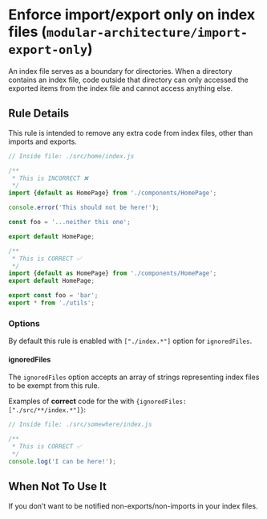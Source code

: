 # Enforce import/export only on index files (`modular-architecture/import-export-only`)

An index file serves as a boundary for directories. When a directory contains an index file, code outside that directory can only accessed the exported items from the index file and cannot access anything else.

## Rule Details

This rule is intended to remove any extra code from index files, other than imports and exports.

```js
// Inside file: ./src/home/index.js

/**
 * This is INCORRECT ❌
 */
import {default as HomePage} from './components/HomePage';

console.error('This should not be here!');

const foo = '...neither this one';

export default HomePage;

/**
 * This is CORRECT ✅
 */
import {default as HomePage} from './components/HomePage';
export default HomePage;

export const foo = 'bar';
export * from './utils';
```

### Options

By default this rule is enabled with `["./index.*"]` option for `ignoredFiles`.

#### ignoredFiles

The `ignoredFiles` option accepts an array of strings representing index files to be exempt from this rule.

Examples of **correct** code for the with `{ignoredFiles: ["./src/**/index.*"]}`:

```js
// Inside file: ./src/somewhere/index.js

/**
 * This is CORRECT ✅
 */
console.log('I can be here!');
```

## When Not To Use It

If you don’t want to be notified non-exports/non-imports in your index files.
